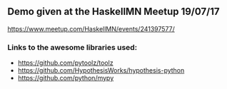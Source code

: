 ## Demo given at the HaskellMN Meetup 19/07/17
https://www.meetup.com/HaskellMN/events/241397577/

### Links to the awesome libraries used:
- https://github.com/pytoolz/toolz
- https://github.com/HypothesisWorks/hypothesis-python
- https://github.com/python/mypy
